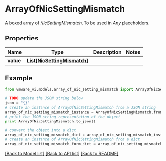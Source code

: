 # ArrayOfNicSettingMismatch

A boxed array of *NicSettingMismatch*. To be used in *Any* placeholders. 

## Properties
Name | Type | Description | Notes
------------ | ------------- | ------------- | -------------
**value** | [**List[NicSettingMismatch]**](NicSettingMismatch.md) |  | 

## Example

```python
from vmware_vi.models.array_of_nic_setting_mismatch import ArrayOfNicSettingMismatch

# TODO update the JSON string below
json = "{}"
# create an instance of ArrayOfNicSettingMismatch from a JSON string
array_of_nic_setting_mismatch_instance = ArrayOfNicSettingMismatch.from_json(json)
# print the JSON string representation of the object
print ArrayOfNicSettingMismatch.to_json()

# convert the object into a dict
array_of_nic_setting_mismatch_dict = array_of_nic_setting_mismatch_instance.to_dict()
# create an instance of ArrayOfNicSettingMismatch from a dict
array_of_nic_setting_mismatch_form_dict = array_of_nic_setting_mismatch.from_dict(array_of_nic_setting_mismatch_dict)
```
[[Back to Model list]](../README.md#documentation-for-models) [[Back to API list]](../README.md#documentation-for-api-endpoints) [[Back to README]](../README.md)



